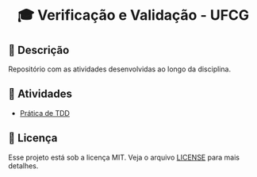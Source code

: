 <h1 align="center">
  <p> 🎓 Verificação e Validação - UFCG </p>
</h1>

## 📝 Descrição

Repositório com as atividades desenvolvidas ao longo da disciplina.

## 📌 Atividades

- [Prática de TDD](TDD)

## 📃 Licença

Esse projeto está sob a licença MIT. Veja o arquivo [LICENSE](LICENSE) para mais detalhes.
